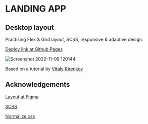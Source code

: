# LANDING APP

## Desktop layout

Practising Flex & Grid layout, SCSS, responsive & adaptive design.

[Deploy link at Github Pages](https://egatsak.github.io/app-landing/)

![Screenshot 2022-11-09 120144](https://user-images.githubusercontent.com/103357389/200772676-c6eb5580-cb9c-4f0f-a2a3-e5ac10bdabd0.png)

Based on a tutorial by [Vitaly Kirenkov](https://prosto-razrabotka.ru/)

## Acknowledgements

[Layout at Figma](https://www.figma.com/file/8T4byFDAV5REmnVyQlsFO1/clean_and_simple_website_freebie_work_file?node-id=0%3A1)

[SCSS](https://sass-lang.com/)

[Normalize.css](https://necolas.github.io/normalize.css/)
